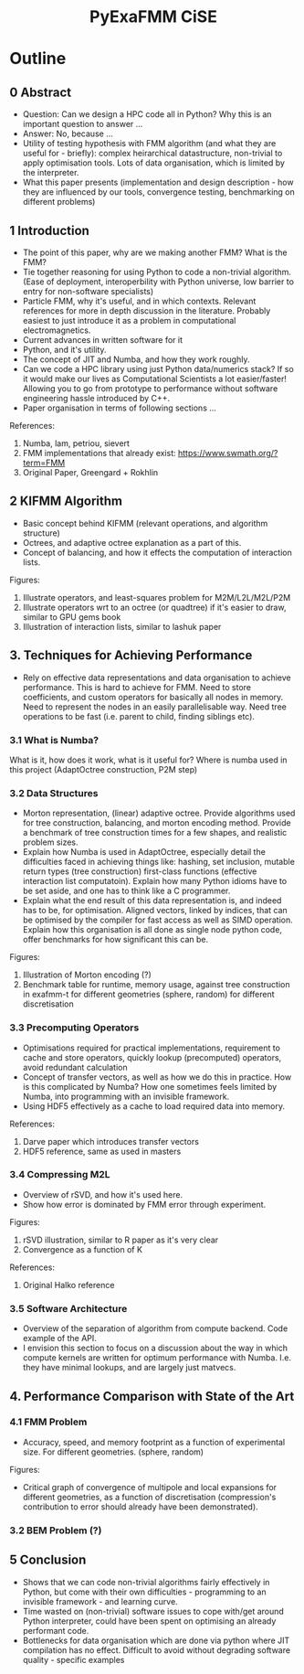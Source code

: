 <h1 align='center'> PyExaFMM CiSE </h1>

# Outline

## 0 Abstract
- Question: Can we design a HPC code all in Python? Why this is an important question to answer ...
- Answer: No, because ...
- Utility of testing hypothesis with FMM algorithm (and what they are useful for - briefly): complex heirarchical datastructure, non-trivial to apply optimisation tools. Lots of data organisation, which is limited by the interpreter.
- What this paper presents (implementation and design description - how they are influenced by our tools, convergence testing, benchmarking on different problems)

## 1 Introduction

- The point of this paper, why are we making another FMM? What is the FMM?
-  Tie together reasoning for using Python to code a non-trivial algorithm. (Ease of deployment, interoperbility with Python universe, low barrier to entry for non-software specialists)
- Particle FMM, why it's useful, and in which contexts. Relevant references for more in depth discussion in the literature. Probably easiest to just introduce it as a problem in computational electromagnetics.
- Current advances in written software for it
- Python, and it's utility.
- The concept of JIT and Numba, and how they work roughly.
- Can we code a HPC library using just Python data/numerics stack? If so it would make our lives as Computational Scientists a lot easier/faster! Allowing you to go from prototype to performance without software engineering hassle introduced by C++.
- Paper organisation in terms of following sections ...

References:
1. Numba, lam, petriou, sievert
2. FMM implementations that already exist: https://www.swmath.org/?term=FMM
3. Original Paper, Greengard + Rokhlin


## 2 KIFMM Algorithm
- Basic concept behind KIFMM (relevant operations, and algorithm structure)
- Octrees, and adaptive octree explanation as a part of this.
- Concept of balancing, and how it effects the computation of interaction lists.

Figures:
1. Illustrate operators, and least-squares problem for M2M/L2L/M2L/P2M
2. Illustrate operators wrt to an octree (or quadtree) if it's easier to draw, similar to GPU gems book
3. Illustration of interaction lists, similar to lashuk paper

## 3. Techniques for Achieving Performance

- Rely on effective data representations and data organisation to achieve performance. This is hard to achieve for FMM. Need to store coefficients, and custom operators for basically all nodes in memory.
Need to represent the nodes in an easily parallelisable way. Need tree operations to be fast (i.e. parent to child, finding siblings etc).

### 3.1 What is Numba?

What is it, how does it work, what is it useful for? Where is numba used in this project (AdaptOctree construction, P2M step)

### 3.2 Data Structures

- Morton representation, (linear) adaptive octree. Provide algorithms used for tree construction, balancing, and morton encoding method. Provide a benchmark of tree construction times for a few shapes, and realistic problem sizes.
- Explain how Numba is used in AdaptOctree, especially detail the difficulties faced in achieving things like: hashing, set inclusion, mutable return types (tree construction) first-class functions (effective interaction list computatoin). Explain how many Python idioms have to be set aside, and one has to think like a C programmer.
- Explain what the end result of this data representation is, and indeed has to be, for optimisation. Aligned vectors, linked by indices, that can be optimised by the compiler for fast access as well as SIMD operation. Explain how this organisation is all done as single node python code, offer benchmarks for how significant this can be.

Figures:
1. Illustration of Morton encoding (?)
2. Benchmark table for runtime, memory usage, against tree construction in exafmm-t for different geometries (sphere, random) for different discretisation

### 3.3 Precomputing Operators

- Optimisations required for practical implementations, requirement to cache and store operators, quickly lookup (precomputed) operators, avoid redundant calculation
- Concept of transfer vectors, as well as how we do this in practice. How is this complicated by Numba? How one sometimes feels limited by Numba, into programming with an invisible framework.
- Using HDF5 effectively as a cache to load required data into memory.

References:
1. Darve paper which introduces transfer vectors
2. HDF5 reference, same as used in masters

### 3.4 Compressing M2L

- Overview of rSVD, and how it's used here.
- Show how error is dominated by FMM error through experiment.

Figures:
1. rSVD illustration, similar to R paper as it's very clear
2. Convergence as a function of K

References:
1. Original Halko reference

### 3.5 Software Architecture

- Overview of the separation of algorithm from compute backend. Code example of the API.
- I envision this section to focus on a discussion about the way in which compute kernels are written for optimum performance with Numba. I.e. they have minimal lookups, and are largely just matvecs.

## 4. Performance Comparison with State of the Art
### 4.1 FMM Problem
- Accuracy, speed, and memory footprint as a function of experimental size. For different geometries. (sphere, random)

Figures:
- Critical graph of convergence of multipole and local expansions for different geometries, as a function of discretisation (compression's contribution to error should already have been demonstrated).

### 3.2 BEM Problem (?)

## 5 Conclusion
- Shows that we can code non-trivial algorithms fairly effectively in Python, but come with their own difficulties - programming to an invisible framework - and learning curve.
- Time wasted on (non-trivial) software issues to cope with/get around Python interpreter, could have been spent on optimising an already performant code.
- Bottlenecks for data organisation which are done via python where JIT compilation has no effect. Difficult to avoid without degrading software quality - specific examples